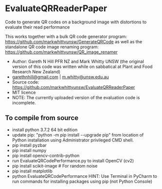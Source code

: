 # EvaluateQRReaderPaper
Code to generate QR codes on a background image with distortions to evaluate their read performance

This works together with a bulk QR code generator program: https://github.com/markwhittyunsw/GenerateQRCode as well as the standalone QR code image renaming program: https://github.com/markwhittyunsw/QR_image_renamer 
- Author: Gareth N Hill PFR NZ and Mark Whitty UNSW (the original version of this code was written while on sabbatical at Plant and Food Research New Zealand)
- garethnhill@gmail.com | m.whitty@unsw.edu.au
- Source code: https://github.com/markwhittyunsw/EvaluateQRReaderPaper
- MIT licence
- NOTE: The currently uploaded version of the evaluation code is incomplete.

## To compile from source
 - install python 3.7.2 64 bit edition
 - update pip: "python -m pip install --upgrade pip" from location of Python installation using Administrator privileged CMD shell.
 - pip install pyzbar
 - pip install numpy
 - pip install opencv-contrib-python
 - run EvaluateQRCodePerformance.py to install OpenCV (cv2)
 - pip install scikit-image  # For random noise
 - pip install matplotlib
 - python EvaluateQRCodePerformance
HINT: Use Terminal in PyCharm to run commands for installing packages using pip (not Python Console)
